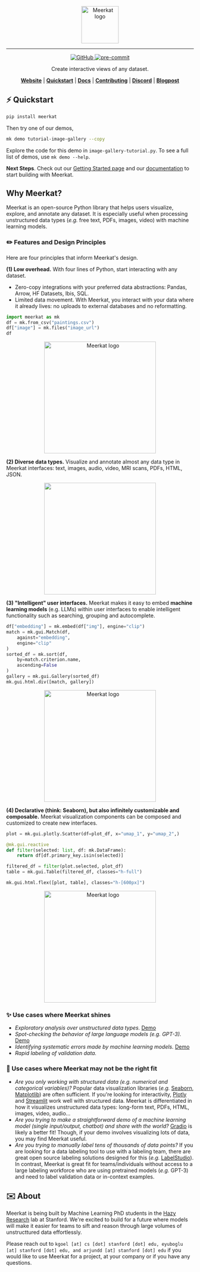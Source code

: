 <div align="center">
    <img src="docs/assets/meerkat_banner.png" height=100 alt="Meerkat logo"/>

---

<!-- 
![GitHub Workflow Status](https://github.com/HazyResearch/meerkat/actions/workflows/.github/workflows/ci.yml/badge.svg)
 -->
[
![GitHub](https://img.shields.io/github/license/HazyResearch/meerkat)
](https://img.shields.io/github/license/HazyResearch/meerkat)
[
![pre-commit](https://img.shields.io/badge/pre--commit-enabled-brightgreen?logo=pre-commit&logoColor=white)
](https://github.com/pre-commit/pre-commit)

Create interactive views of any dataset.

[**Website**](http://meerkat.wiki)
| [**Quickstart**](http://meerkat.wiki/docs/start/quickstart-df.html)
| [**Docs**](http://meerkat.wiki/docs/index.html)
| [**Contributing**](CONTRIBUTING.md)
| [**Discord**](https://discord.gg/pw8E4Q26Tq)
| [**Blogpost**](https://hazyresearch.stanford.edu/blog/2023-03-01-meerkat)

</div>


## ⚡️ Quickstart

```bash
pip install meerkat
```
<!-- 
> **_GPU Install_**: If you want to use Meerkat with a GPU, you will need to install PyTorch with GPU support. See [here](https://pytorch.org/get-started/locally/) for more details. -->

<!-- ```bash
pip install "meerkat-ml @ git+https://github.com/robustness-gym/meerkat@clever-dev"
```  -->
<!-- 
> **_Optional Dependencies_**: some parts of Meerkat rely on optional dependencies e.g. audio processing may rely on utilities from `torchaudio`. See  -->

Then try one of our demos,

```bash
mk demo tutorial-image-gallery --copy
```

Explore the code for this demo in `image-gallery-tutorial.py`. To see a full list of demos, use `mk demo --help`.

**Next Steps**.
Check out our [Getting Started page](http://meerkat.wiki/docs/start/quickstart-df.html) and our [documentation](http://meerkat.wiki/docs/index.html) to start building with Meerkat.

## Why Meerkat?

Meerkat is an open-source Python library that helps users visualize, explore, and annotate any dataset. It is especially useful when processing unstructured data types (_e.g._ free text, PDFs, images, video) with machine learning models. 

### ✏️ Features and Design Principles

Here are four principles that inform Meerkat's design.

**(1) Low overhead.**  With four lines of Python, start interacting with any dataset. 
- Zero-copy integrations with your preferred data abstractions: Pandas, Arrow, HF Datasets, Ibis, SQL.
- Limited data movement. With Meerkat, you interact with your data where it already lives: no uploads to external databases and no reformatting.

```python
import meerkat as mk
df = mk.from_csv("paintings.csv")
df["image"] = mk.files("image_url")
df
```

<div align="center">
  <img src="website/static/dataframe-demo.gif" height=300 alt="Meerkat logo"/>
</div>


**(2) Diverse data types.** Visualize and annotate almost any data type in Meerkat interfaces: text, images, audio, video, MRI scans, PDFs, HTML, JSON. 

<div align="center">
	<img src="website/static/data-types.gif" height=300 alt=""/>
</div>


**(3) "Intelligent" user interfaces.** Meerkat makes it easy to embed **machine learning models** (e.g. LLMs) within user interfaces to enable intelligent functionality such as searching, grouping and autocomplete. 

```python
df["embedding"] = mk.embed(df["img"], engine="clip")
match = mk.gui.Match(df,
	against="embedding",
	engine="clip"
)
sorted_df = mk.sort(df,
	by=match.criterion.name,
	ascending=False
)
gallery = mk.gui.Gallery(sorted_df)
mk.gui.html.div([match, gallery])
```

<div align="center">
	<img src="website/static/interact-demo.gif" height=300 alt="Meerkat logo"/>
</div>

**(4) Declarative (think: Seaborn), but also infinitely customizable and composable.**
Meerkat visualization components can be composed and customized to create new interfaces. 

```python
plot = mk.gui.plotly.Scatter(df=plot_df, x="umap_1", y="umap_2",)

@mk.gui.reactive
def filter(selected: list, df: mk.DataFrame):
    return df[df.primary_key.isin(selected)]

filtered_df = filter(plot.selected, plot_df)
table = mk.gui.Table(filtered_df, classes="h-full")

mk.gui.html.flex([plot, table], classes="h-[600px]") 
```

<div align="center">
	<img src="website/static/compose.gif" height=300 alt="Meerkat logo"/>
</div>


### ✨ Use cases where Meerkat shines
- _Exploratory analysis over unstructured data types._ [Demo](https://www.youtube.com/watch?v=a8FBT33QACQ)
- _Spot-checking the behavior of large language models (e.g. GPT-3)._  [Demo](https://www.youtube.com/watch?v=3ItA70qoe-o)
- _Identifying systematic errors made by machine learning models._ [Demo](https://youtu.be/4Kk_LZbNWNs)
- _Rapid labeling of validation data._

### 🤔 Use cases where Meerkat may not be the right fit

- _Are you only working with structured data (e.g. numerical and categorical variables)?_ Popular data visualization libraries (_e.g._ [Seaborn](https://seaborn.pydata.org/), [Matplotlib](https://matplotlib.org/)) are often sufficient. If you're looking for interactivity, [Plotly](https://plotly.com/) and [Streamlit](https://streamlit.io/) work well with structured data. Meerkat is differentiated in how it visualizes unstructured data types: long-form text, PDFs, HTML, images, video, audio...  
- _Are you trying to make a straightforward demo of a machine learning model (single input/output, chatbot) and share with the world?_ [Gradio](https://gradio.app/) is likely a better fit! Though, if your demo involves visualizing lots of data, you may find Meerkat useful.
- _Are you trying to manually label tens of thousands of data points?_  If you are looking for a data labeling tool to use with a labeling team, there are great open source labeling solutions designed for this (_e.g._ [LabelStudio](https://labelstud.io/)). In contrast, Meerkat is great fit for teams/individuals without access to a large labeling workforce who are using pretrained models (_e.g._ GPT-3) and need to label validation data or in-context examples.




<!-- Our goal is to make foundation models a more reliable
software abstraction for processing unstructured datasets.
[Read our blogpost to learn more.](https://hazyresearch.stanford.edu/blog/2023-03-01-meerkat)
 -->



## ✉️ About

Meerkat is being built by Machine Learning PhD students in the [Hazy Research](https://hazyresearch.stanford.edu) lab at Stanford. We're excited to build for a future where models will make it easier for teams to sift and reason through large volumes of unstructtured data effortlessly. 

Please reach out to `kgoel [at] cs [dot] stanford [dot] edu, eyuboglu [at] stanford [dot] edu, and arjundd [at] stanford [dot] edu` if you would like to use Meerkat for a project, at your company or if you have any questions.